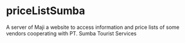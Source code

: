 # priceListSumba
A server of Maji a website to access information and price lists of some vendors cooperating with PT. Sumba Tourist Services
